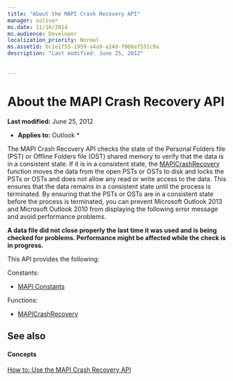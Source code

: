 ```yaml
---
title: "About the MAPI Crash Recovery API"
manager: soliver
ms.date: 11/16/2014
ms.audience: Developer
localization_priority: Normal
ms.assetid: bc1e1f55-1959-a4a9-a24d-f006af531c9a
description: "Last modified: June 25, 2012"
 
 
---
```


# About the MAPI Crash Recovery API

 **Last modified:** June 25, 2012 
  
 * **Applies to:** Outlook * 
  
The MAPI Crash Recovery API checks the state of the Personal Folders file (PST) or Offline Folders file (OST) shared memory to verify that the data is in a consistent state. If it is in a consistent state, the [MAPICrashRecovery](mapicrashrecovery.md) function moves the data from the open PSTs or OSTs to disk and locks the PSTs or OSTs and does not allow any read or write access to the data. This ensures that the data remains in a consistent state until the process is terminated. By ensuring that the PSTs or OSTs are in a consistent state before the process is terminated, you can prevent Microsoft Outlook 2013 and Microsoft Outlook 2010 from displaying the following error message and avoid performance problems. 
  
 **A data file did not close properly the last time it was used and is being checked for problems. Performance might be affected while the check is in progress.**
  
This API provides the following:
  
Constants:
  
- [MAPI Constants](mapi-constants.md)
    
Functions:
  
- [MAPICrashRecovery](mapicrashrecovery.md)
    
## See also

#### Concepts

[How to: Use the MAPI Crash Recovery API](how-to-use-the-mapi-crash-recovery-api.md)

